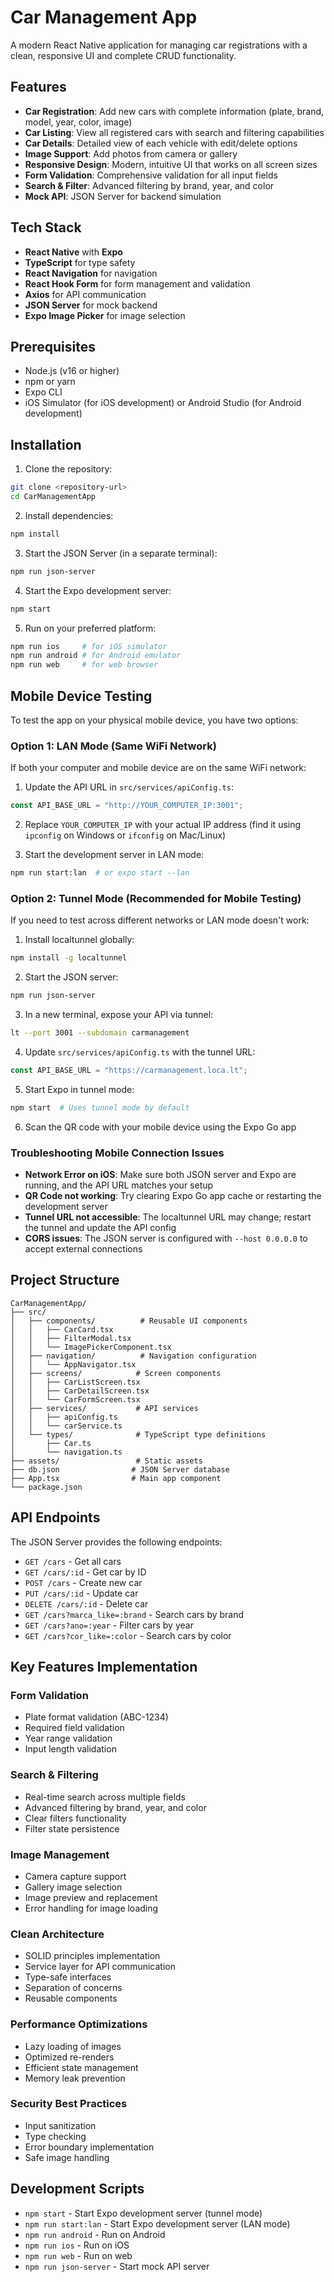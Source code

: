 # Car Management App

A modern React Native application for managing car registrations with a clean, responsive UI and complete CRUD functionality.

## Features

- **Car Registration**: Add new cars with complete information (plate, brand, model, year, color, image)
- **Car Listing**: View all registered cars with search and filtering capabilities
- **Car Details**: Detailed view of each vehicle with edit/delete options
- **Image Support**: Add photos from camera or gallery
- **Responsive Design**: Modern, intuitive UI that works on all screen sizes
- **Form Validation**: Comprehensive validation for all input fields
- **Search & Filter**: Advanced filtering by brand, year, and color
- **Mock API**: JSON Server for backend simulation

## Tech Stack

- **React Native** with **Expo**
- **TypeScript** for type safety
- **React Navigation** for navigation
- **React Hook Form** for form management and validation
- **Axios** for API communication
- **JSON Server** for mock backend
- **Expo Image Picker** for image selection

## Prerequisites

- Node.js (v16 or higher)
- npm or yarn
- Expo CLI
- iOS Simulator (for iOS development) or Android Studio (for Android development)

## Installation

1. Clone the repository:
```bash
git clone <repository-url>
cd CarManagementApp
```

2. Install dependencies:
```bash
npm install
```

3. Start the JSON Server (in a separate terminal):
```bash
npm run json-server
```

4. Start the Expo development server:
```bash
npm start
```

5. Run on your preferred platform:
```bash
npm run ios     # for iOS simulator
npm run android # for Android emulator
npm run web     # for web browser
```

## Mobile Device Testing

To test the app on your physical mobile device, you have two options:

### Option 1: LAN Mode (Same WiFi Network)
If both your computer and mobile device are on the same WiFi network:

1. Update the API URL in `src/services/apiConfig.ts`:
```typescript
const API_BASE_URL = "http://YOUR_COMPUTER_IP:3001";
```

2. Replace `YOUR_COMPUTER_IP` with your actual IP address (find it using `ipconfig` on Windows or `ifconfig` on Mac/Linux)

3. Start the development server in LAN mode:
```bash
npm run start:lan  # or expo start --lan
```

### Option 2: Tunnel Mode (Recommended for Mobile Testing)
If you need to test across different networks or LAN mode doesn't work:

1. Install localtunnel globally:
```bash
npm install -g localtunnel
```

2. Start the JSON server:
```bash
npm run json-server
```

3. In a new terminal, expose your API via tunnel:
```bash
lt --port 3001 --subdomain carmanagement
```

4. Update `src/services/apiConfig.ts` with the tunnel URL:
```typescript
const API_BASE_URL = "https://carmanagement.loca.lt";
```

5. Start Expo in tunnel mode:
```bash
npm start  # Uses tunnel mode by default
```

6. Scan the QR code with your mobile device using the Expo Go app

### Troubleshooting Mobile Connection Issues

- **Network Error on iOS**: Make sure both JSON server and Expo are running, and the API URL matches your setup
- **QR Code not working**: Try clearing Expo Go app cache or restarting the development server
- **Tunnel URL not accessible**: The localtunnel URL may change; restart the tunnel and update the API config
- **CORS issues**: The JSON server is configured with `--host 0.0.0.0` to accept external connections

## Project Structure

```
CarManagementApp/
├── src/
│   ├── components/          # Reusable UI components
│   │   ├── CarCard.tsx
│   │   ├── FilterModal.tsx
│   │   └── ImagePickerComponent.tsx
│   ├── navigation/          # Navigation configuration
│   │   └── AppNavigator.tsx
│   ├── screens/            # Screen components
│   │   ├── CarListScreen.tsx
│   │   ├── CarDetailScreen.tsx
│   │   └── CarFormScreen.tsx
│   ├── services/           # API services
│   │   ├── apiConfig.ts
│   │   └── carService.ts
│   └── types/              # TypeScript type definitions
│       ├── Car.ts
│       └── navigation.ts
├── assets/                 # Static assets
├── db.json                # JSON Server database
├── App.tsx                # Main app component
└── package.json
```

## API Endpoints

The JSON Server provides the following endpoints:

- `GET /cars` - Get all cars
- `GET /cars/:id` - Get car by ID
- `POST /cars` - Create new car
- `PUT /cars/:id` - Update car
- `DELETE /cars/:id` - Delete car
- `GET /cars?marca_like=:brand` - Search cars by brand
- `GET /cars?ano=:year` - Filter cars by year
- `GET /cars?cor_like=:color` - Search cars by color

## Key Features Implementation

### Form Validation
- Plate format validation (ABC-1234)
- Required field validation
- Year range validation
- Input length validation

### Search & Filtering
- Real-time search across multiple fields
- Advanced filtering by brand, year, and color
- Clear filters functionality
- Filter state persistence

### Image Management
- Camera capture support
- Gallery image selection
- Image preview and replacement
- Error handling for image loading

### Clean Architecture
- SOLID principles implementation
- Service layer for API communication
- Type-safe interfaces
- Separation of concerns
- Reusable components

### Performance Optimizations
- Lazy loading of images
- Optimized re-renders
- Efficient state management
- Memory leak prevention

### Security Best Practices
- Input sanitization
- Type checking
- Error boundary implementation
- Safe image handling

## Development Scripts

- `npm start` - Start Expo development server (tunnel mode)
- `npm run start:lan` - Start Expo development server (LAN mode)
- `npm run android` - Run on Android
- `npm run ios` - Run on iOS
- `npm run web` - Run on web
- `npm run json-server` - Start mock API server

